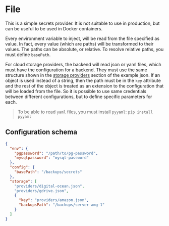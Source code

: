 # File

This is a simple secrets provider. It is not suitable to use in production, but can be useful to be used in Docker containers.

Every environment variable to inject, will be read from the file specified as value. In fact, every value (which are paths) will be transformed to their values. The paths can be absolute, or relative. To resolve relative paths, you must define `basePath`.

For cloud storage providers, the backend will read json or yaml files, which must have the configuration for a backend. They must use the same structure shown in the [storage providers](../storage/index.md) section of the example json. If an object is used instead of a string, then the path must be in the `key` attribute and the rest of the object is treated as an extension to the configuration that will be loaded from the file. So it is possible to use same credentials between different configurations, but to define specific parameters for each.

 > To be able to read `yaml` files, you must install `pyyaml`: `pip install pyyaml`

## Configuration schema

```json
{
  "env": {
    "pgpassword": "/path/to/pg-password",
    "mysqlpassword": "mysql-password"
  },
  "config": {
    "basePath": "/backups/secrets"
  },
  "storage": [
    "providers/digital-ocean.json",
    "providers/gdrive.json",
    {
      "key": "providers/amazon.json",
      "backupsPath": "/backups/server-amg-1"
    }
  ]
}
```